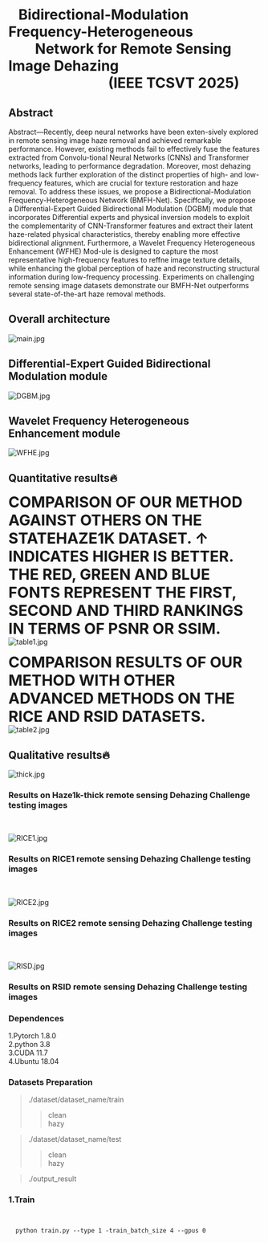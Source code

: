 # &nbsp;&nbsp; Bidirectional-Modulation Frequency-Heterogeneous  &nbsp;&nbsp;&nbsp;&nbsp;&nbsp;&nbsp;&nbsp;&nbsp;Network for Remote Sensing Image Dehazing<br> &nbsp;&nbsp;&nbsp;&nbsp;&nbsp; &nbsp;&nbsp;&nbsp;&nbsp;&nbsp; &nbsp;&nbsp;&nbsp;&nbsp;&nbsp;&nbsp;&nbsp;&nbsp;&nbsp;&nbsp;&nbsp;&nbsp;&nbsp;&nbsp;&nbsp;&nbsp;&nbsp;&nbsp;(IEEE TCSVT 2025)

## Abstract

Abstract—Recently, deep neural networks have been exten-sively explored in remote sensing image haze removal and achieved remarkable performance. However, existing methods
fail to effectively fuse the features extracted from Convolu-tional Neural Networks (CNNs) and Transformer networks, leading to performance degradation. Moreover, most dehazing methods lack further exploration of the distinct properties of high- and low-frequency features, which are crucial for texture restoration and haze removal. To address these issues, we propose a Bidirectional-Modulation Frequency-Heterogeneous Network (BMFH-Net). Speciffcally, we propose a Differential-Expert Guided Bidirectional Modulation (DGBM) module that incorporates Differential experts and physical inversion models to exploit the complementarity of CNN-Transformer features and extract their latent haze-related physical characteristics, thereby enabling more effective bidirectional alignment. Furthermore, a Wavelet Frequency Heterogeneous Enhancement (WFHE) Mod-ule is designed to capture the most representative high-frequency features to reffne image texture details, while enhancing the global perception of haze and reconstructing structural information during low-frequency processing. Experiments on challenging remote sensing image datasets demonstrate our BMFH-Net outperforms several state-of-the-art haze removal methods.

## Overall architecture
![main.jpg](images/main.jpg)

## Differential-Expert Guided Bidirectional Modulation module
![DGBM.jpg](images/DGBM.jpg)

## Wavelet Frequency Heterogeneous Enhancement module
![WFHE.jpg](images/WFHE.jpg)

## Quantitative results🔥
<span style="font-size:30px"><b>COMPARISON OF OUR METHOD AGAINST OTHERS ON THE STATEHAZE1K DATASET. ↑ INDICATES HIGHER IS BETTER. THE RED,
GREEN AND BLUE FONTS REPRESENT THE FIRST, SECOND AND THIRD RANKINGS IN TERMS OF PSNR OR SSIM.</b></span><br>
![table1.jpg](images/table1.jpg)

<span style="font-size:30px"><b>COMPARISON RESULTS OF OUR METHOD WITH OTHER ADVANCED METHODS ON THE RICE AND RSID DATASETS.</b></span><br>
![table2.jpg](images/table2.jpg)

## Qualitative results🔥

![thick.jpg](images/thick.jpg)
### Results on Haze1k-thick remote sensing Dehazing Challenge testing images  
<br>

![RICE1.jpg](images/RICE1.jpg)
### Results on RICE1 remote sensing Dehazing Challenge testing images  
<br>

![RICE2.jpg](images/RICE2.jpg)
### Results on RICE2 remote sensing Dehazing Challenge testing images  
<br>

![RISD.jpg](images/RSID.jpg)
### Results on RSID remote sensing Dehazing Challenge testing images

### Dependences

1.Pytorch 1.8.0  
2.python 3.8  
3.CUDA 11.7  
4.Ubuntu 18.04

### Datasets Preparation
>./dataset/dataset_name/train
>>clean<br>
>>hazy

>./dataset/dataset_name/test
>>clean<br>
>>hazy

>./output_result


### 1.Train 
<div style="display: flex; justify - content: center; align - items: center; height: 100vh;">
  <pre style="background - color: lightgray;"><code>
  python train.py --type 1 -train_batch_size 4 --gpus 0
  </code></pre>
</div>

### 2.Test 
<div style="display: flex; justify - content: center; align - items: center; height: 100vh;">
  <pre style="background - color: lightgray;"><code>
  python test.py --type 1  --gpus 0
  </code></pre>
</div>

### 3.Clone the repo
<div style="display: flex; justify - content: center; align - items: center; height: 100vh;">
  <pre style="background - color: lightgray;"><code>
  it clone https://github.com/zqf2024/BFMT-Net.git
  </code></pre>
</div>









